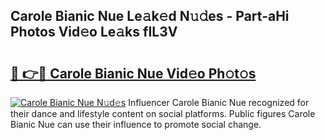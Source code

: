 ## Carole Bianic Nue Le𝚊k𝚎d N𝚞𝚍es - Part-aHi Photos Vid𝚎o Le𝚊ks fIL3V

# <h2><a href="http://fbail1o.evod.top/?m=Carole+Bianic+Nue">🔗 👉🔴 Carole Bianic Nue Vid𝚎o Ph𝚘t𝚘s</a></h2>

[![Carole Bianic Nue N𝚞d𝚎s](https://i.imgur.com/8V9OHl7.gif)](http://fbail1o.evod.top/?m=Carole+Bianic+Nue)
Influencer Carole Bianic Nue recognized for their dance and lifestyle content on social platforms. Public figures Carole Bianic Nue can use their influence to promote social change. 
